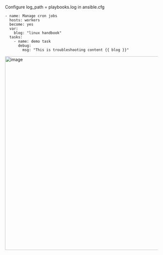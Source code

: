 Configure log_path = playbooks.log in ansible.cfg

```
- name: Manage cron jobs
  hosts: workers
  become: yes
  var:
    blog: "linux handbook"
  tasks:
    - name: demo task
      debug:
        msg: "This is troubleshooting content {{ blog }}"
```

<img width="1016" height="638" alt="image" src="https://github.com/user-attachments/assets/b6086783-bdba-4a65-9f66-5720a30c100c" />
